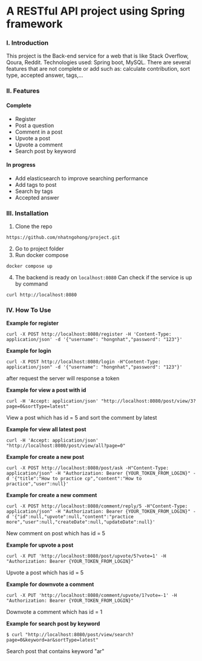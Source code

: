 # A RESTful API project using Spring framework

### I. Introduction

This project is the Back-end service for a web that is like Stack Overflow, Qoura, Reddit. Technologies used: Spring boot, MySQL. There are several features that are not complete or add such as: calculate contribution, sort type, accepted answer, tags,...

### II. Features
#### Complete
- Register
- Post a question
- Comment in a post
- Upvote a post
- Upvote a comment
- Search post by keyword
#### In progress
- Add elasticsearch to improve searching performance
- Add tags to post
- Search by tags
- Accepted answer


### III. Installation

1. Clone the repo
```
https://github.com/nhatngohong/project.git
```

2. Go to project folder
3. Run docker compose
```
docker compose up
```
4. The backend is ready on `localhost:8080` Can check if the service is up by command
```
curl http://localhost:8080 
```


### IV. How To Use

**Example for register**
```
curl -X POST http://localhost:8080/register -H 'Content-Type: application/json' -d '{"username": "hongnhat","password": "123"}'
```

**Example for login**
```
curl -X POST http://localhost:8080/login -H"Content-Type: application/json" -d '{"username": "hongnhat","password": "123"}'
```
after request the server will response a token


**Example for view a post with id**
```
curl -H 'Accept: application/json' "http://localhost:8080/post/view/3?page=0&sortType=latest"
```
View a post which has id = 5 and sort the comment by latest

**Example for view all latest post**

```
curl -H 'Accept: application/json' "http://localhost:8080/post/view/all?page=0"
```


**Example for create a new post**
```
curl -X POST http://localhost:8080/post/ask -H"Content-Type: application/json" -H "Authorization: Bearer {YOUR_TOKEN_FROM_LOGIN}" -d '{"title":"How to practice cp","content":"How to practice","user":null}'
```
**Example for create a new comment**
```
curl -X POST http://localhost:8080/comment/reply/5 -H"Content-Type: application/json" -H "Authorization: Bearer {YOUR_TOKEN_FROM_LOGIN}" -d '{"id":null,"upvote":null,"content":"practice more","user":null,"createDate":null,"updateDate":null}'
```
New comment on post which has id = 5

**Example for upvote a post**

```
curl -X PUT 'http://localhost:8080/post/upvote/5?vote=1' -H "Authorization: Bearer {YOUR_TOKEN_FROM_LOGIN}"

```
Upvote a post which has id = 5

**Example for downvote a comment**
```
curl -X PUT 'http://localhost:8080/comment/upvote/1?vote=-1' -H "Authorization: Bearer {YOUR_TOKEN_FROM_LOGIN}"
```
Downvote a comment which has id = 1

**Example for search post by keyword**
```
$ curl "http://localhost:8080/post/view/search?page=0&keyword=ar&sortType=latest"
```
Search post that contains keyword "ar"